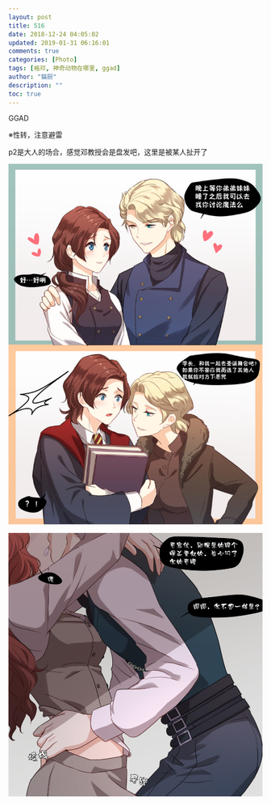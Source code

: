 ```yaml
---
layout: post
title: 516
date: 2018-12-24 04:05:02
updated: 2019-01-31 06:16:01
comments: true
categories: [Photo]
tags: [格邓, 神奇动物在哪里, ggad]
author: "猫厨"
description: ""
toc: true
---
```


<p>GGAD</p> 
<p>※性转，注意避雷</p> 
<p>p2是大人的场合，感觉邓教授会是盘发吧，这里是被某人扯开了<br /></p>

![](https://raw.githubusercontent.com/alicewish/meowchain247/master/img_cVZNdzJtQk9JV2VveDBhenFqbzNyb2p2a3hQL0ExeUExMnNtR2tQYkZ3VGpXUjNlYVFCd21BPT0.jpg)

![](https://raw.githubusercontent.com/alicewish/meowchain247/master/img_cVZNdzJtQk9JV2VveDBhenFqbzNyZ21jT0xSNkFrZlV6dzVlVm1OOXZsS05nUWtFdHdqTkxnPT0.jpg)